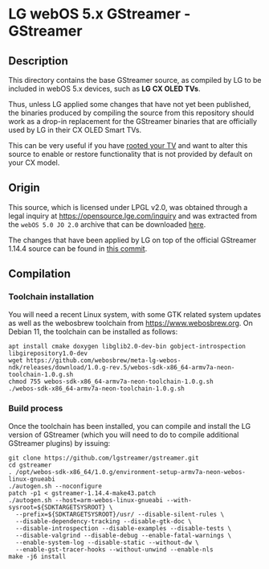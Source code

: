 LG webOS 5.x GStreamer - GStreamer
==================================

## Description

This directory contains the base GStreamer source, as compiled by LG to be
included in webOS 5.x devices, such as **LG CX OLED TVs**.

Thus, unless LG applied some changes that have not yet been published, the
binaries produced by compiling the source from this repository should work
as a drop-in replacement for the GStreamer binaries that are officially used
by LG in their CX OLED Smart TVs.

This can be very useful if you have [rooted your TV](https://github.com/RootMyTV/RootMyTV.github.io/issues/85#issuecomment-1295058979)
and want to alter this source to enable or restore functionality that is
not provided by default on your CX model.

## Origin

This source, which is licensed under LPGL v2.0, was obtained through a legal
inquiry at https://opensource.lge.com/inquiry and was extracted from the
`webOS 5.0 JO 2.0` archive that can be downloaded [here](http://opensource.lge.com/product/list?page=&ctgr=005&subCtgr=006&keyword=OLED65CX5LB).

The changes that have been applied by LG on top of the official GStreamer
1.14.4 source can be found in [this commit](https://github.com/lgstreamer/gstreamer/commit/ad983a88323edddcb1b4236076ce56c9850632dc).

## Compilation

### Toolchain installation

You will need a recent Linux system, with some GTK related system updates as
well as the webosbrew toolchain from https://www.webosbrew.org. On Debian 11,
the toolchain can be installed as follows:

```
apt install cmake doxygen libglib2.0-dev-bin gobject-introspection libgirepository1.0-dev
wget https://github.com/webosbrew/meta-lg-webos-ndk/releases/download/1.0.g-rev.5/webos-sdk-x86_64-armv7a-neon-toolchain-1.0.g.sh
chmod 755 webos-sdk-x86_64-armv7a-neon-toolchain-1.0.g.sh
./webos-sdk-x86_64-armv7a-neon-toolchain-1.0.g.sh
```

### Build process

Once the toolchain has been installed, you can compile and install the
LG version of GStreamer (which you will need to do to compile additional 
GStreamer plugins) by issuing:

```
git clone https://github.com/lgstreamer/gstreamer.git
cd gstreamer
. /opt/webos-sdk-x86_64/1.0.g/environment-setup-armv7a-neon-webos-linux-gnueabi
./autogen.sh --noconfigure
patch -p1 < gstreamer-1.14.4-make43.patch
./autogen.sh --host=arm-webos-linux-gnueabi --with-sysroot=${SDKTARGETSYSROOT} \
  --prefix=${SDKTARGETSYSROOT}/usr/ --disable-silent-rules \
  --disable-dependency-tracking --disable-gtk-doc \
  --disable-introspection --disable-examples --disable-tests \
  --disable-valgrind --disable-debug --enable-fatal-warnings \
  --enable-system-log --disable-static --without-dw \
  --enable-gst-tracer-hooks --without-unwind --enable-nls
make -j6 install
```